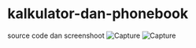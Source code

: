 # kalkulator-dan-phonebook
source code dan screenshoot
![Capture](https://user-images.githubusercontent.com/44141758/55527556-c24dc980-56c3-11e9-9316-e57c327955fc.PNG)
![Capture](https://user-images.githubusercontent.com/44141758/55527568-d1347c00-56c3-11e9-8639-054a47bff944.PNG)
